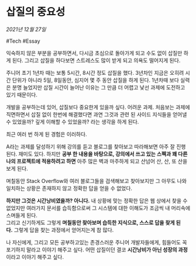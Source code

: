 # 삽질의 중요성

_2021년 12월 27일_

#Tech #Essay

익숙하지 않은 부분을 공부하면서, 다시금 초심으로 돌아가게 되고 수도 없이 삽질만 하게 된다. 그리고 삽질을 하다보면 스트레스도 많이 받게 되고 의욕도 떨어지게 된다.

주니어 초기 1년차 때는 보통 5시간, 8시간 정도 삽질을 했다. 3년차인 지금은 오히려 시간 단위가 아니라 5일, 8일동안, 심지어 몇 주 동안 삽질을 하게 된다. 1년차때 보다 실력은 분명 늘었지만 삽질 시간이 늘어난 이유는 그 만큼 더 어렵고 낯선 과제에 도전하고 있기 때문이다.

개발을 공부하는데 있어, 삽질보다 중요한게 있을까 싶다. 어려운 과제. 처음보는 과제에 직면하면서 삽질 없이 한번에 해결했다면 과연 그것과 관련 된 사이드 지식들을 얻어낼 수 있었을까? 깊게 이해할 수 있었을까? 라는 생각을 하게 된다.

최근 여러 번 하게 된 경험은 이러하다.

A라는 과제를 달성하기 위해 강의를 듣고 블로그를 찾아보고 따라해보면 아주 잘 진행 된다. 재미도 있다. 하지만 **공부 한 내용을 바탕으로, 강의에서 쓰고 있는 스펙과 꽤 다른 나의 프로젝트에 적용하려고 하면** 아주 많은 벽과 마주하게 되고 산넘어 산, 산, 또 산을 보게 된다.

며칠동안 Stack Overflow와 여러 블로그들을 검색해보고 찾아보지만 그 아무도 나와 일치하는 상황은 존재하지 않고 정확한 답을 얻을 수 없었다.

**하지만 그것은 시간낭비였을까? 아니다.** 내 상황에 맞는 정확한 답은 웹 상에서 찾을 수 없었지만 여러가지 문서를 습득함으로써 그 시스템에 대한 이해도가 조금씩 내 머리속에 스며들게 된다.  
그리고 신기하게도 그렇게 **며칠동안 찾아보며 습득한 지식으로, 스스로 답을 찾게 된다.** 그렇게 답을 찾는 과정에서 얻어지는게 참 많다.

나 자신에게, 그리고 모든 공부하고있는 존경스러운 주니어 개발자들에게, 힘들어도 꼭 포기하지 말라고 이야기 해주고 싶다. 어떤 삽질이던 결코 **시간낭비가 아닌 성장의 과정**이라고 이야기 해주고 싶다.